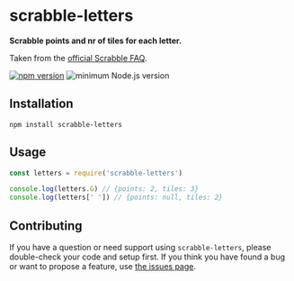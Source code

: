 # scrabble-letters

**Scrabble points and nr of tiles for each letter.**

Taken from the [official Scrabble FAQ](https://scrabble.hasbro.com/en-us/faq).

[![npm version](https://img.shields.io/npm/v/scrabble-letters.svg)](https://www.npmjs.com/package/scrabble-letters)
![minimum Node.js version](https://img.shields.io/node/v/scrabble-letters.svg)


## Installation

```shell
npm install scrabble-letters
```


## Usage

```js
const letters = require('scrabble-letters')

console.log(letters.G) // {points: 2, tiles: 3}
console.log(letters[' ']) // {points: null, tiles: 2}
```


## Contributing

If you have a question or need support using `scrabble-letters`, please double-check your code and setup first. If you think you have found a bug or want to propose a feature, use [the issues page](https://github.com/derhuerst/scrabble-letters/issues).
